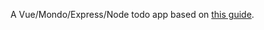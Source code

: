 A Vue/Mondo/Express/Node todo app based on [this guide](https://dev.to/abiodunjames/build-a-todo-app-with-nodejs-expressjs-mongodb-and-vuejs--part-2--3k11).